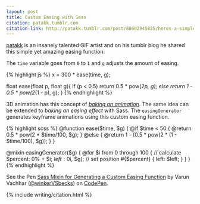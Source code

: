 ```yaml
---
layout: post
title: Custom Easing with Sass
citation: patakk.tumblr.com
citation-link: http://patakk.tumblr.com/post/88602945835/heres-a-simple-function-you-can-use-for-easing
---
```


[patakk](http://patakk.tumblr.com/) is an insanely talented GIF artist and on his tumblr blog he shared this simple yet amazing easing function:

The `time` variable goes from `0` to `1` and `g` adjusts the amount of easing.

{% highlight js %}
x = 300 * ease(time, g);

float ease(float p, float g){
  if (p < 0.5)
    return 0.5 * pow(2*p, g);
  else
    return 1 - 0.5 * pow(2*(1 - p), g);
}
{% endhighlight %}

3D animation has this concept of *[baking an animation](http://softimage.wiki.softimage.com/xsidocs/ani_proc_PlottingAnimation.htm)*. The same idea can be extended to *baking an easing effect* with Sass. The `easingGenerator` generates keyframe animations using this custom easing function.

{% highlight scss %}
@function ease($time, $g) {
  @if $time < 50 {
    @return 0.5 * pow(2 * $time/100, $g);
  } @else {
    @return 1 - (0.5 * pow(2 * (1 - $time/100), $g));
  }
}

@mixin easingGenerator($g) {
  @for $i from 0 through 100 {
    // calculate
    $percent: 0% + $i;
    $left: 0% + 100 * ease($i, $g);
    // set position
    #{$percent} { left: $left; }
  }
}
{% endhighlight %}

<p data-height="500" data-theme-id="7569" data-slug-hash="Cihkr" data-default-tab="result" class='codepen'>See the Pen <a href='http://codepen.io/winkerVSbecks/pen/Cihkr/'>Sass Mixin for Generating a Custom Easing Function</a> by Varun Vachhar (<a href='http://codepen.io/winkerVSbecks'>@winkerVSbecks</a>) on <a href='http://codepen.io'>CodePen</a>.</p>
<script async src="//codepen.io/assets/embed/ei.js"></script>

{% include writing/citation.html %}
